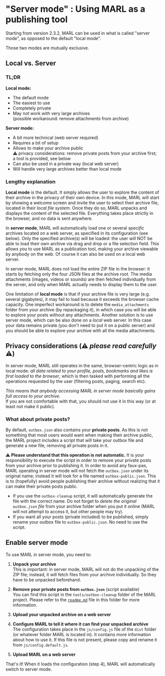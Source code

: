 # "Server mode" : Using MARL as a publishing tool

Starting from version 2.3.2, MARL can be used in what is called "server mode", as opposed to the default "local mode".

Those two modes are mutually exclusive.

## Local vs. Server

### TL;DR

__Local mode:__

- The default mode
- The easiest to use
- Completely private
- May not work with very large archives  
  (possible workaround: remove attachments from archive)

__Server mode:__

- A bit more technical (web server required)
- Requires a bit of setup
- Allows to make your archive public  
  ⚠️ privacy considerations: remove private posts from your archive first; a tool is provided, see below
- Can also be used in a private way (local web server)
- Will handle very large archives better than local mode

### Lengthy explanation

__Local mode__ is the default. It simply allows the user to explore the content of their archive in the privacy of their own device. In this mode, MARL will start by showing a welcome screen and invite the user to select their archive file, located in their _local file system_. Once they do so, MARL unpacks and displays the content of the selected file. Everything takes place strictly in the browser, and no data is sent anywhere.

In __server mode__, MARL will automatically load one or several _specific_ archives located on a web server, as specified in its configuration (see below). Only the specified archive(s) will be loaded: the user will NOT be able to load their own archive via drag and drop or a file selection field. This allows you to use MARL as a publication tool, making your archive viewable by anybody on the web. Of course it can also be used on a local web server.

In server mode, MARL does not load the entire ZIP file in the browser: it starts by fetching only the four JSON files at the archive root. The media attachments (images, videos or sounds) are then fetched individually from the server, and only when MARL actually needs to display them to the user.

One limitation of __local mode__ is that if your archive file is very large (e.g. several gigabytes), it may fail to load because it exceeds the browser cache capacity. One imperfect workaround is to delete the `media_attachments` folder from your archive (by repackaging it), in which case you will be able to explore your posts without any attachments. Another solution is to use server mode, which can be also done on a _local_ web server. In this case your data remains private (you don't need to put it on a public server) and you should be able to explore your archive with all the media attachments.

## Privacy considerations (⚠️ _please read carefully_ ⚠️)

In server mode, MARL still operates in the same, browser-centric logic as in local mode: _all data related to your profile, posts, bookmarks and likes is first loaded to the browser_, which is then tasked with performing all the operations requested by the user (filtering posts, paging, search etc).

_This means that anybody accessing MARL in server mode basically gains full access to your archive._  
If you are not comfortable with that, you should not use it in this way (or at least not make it public).

### What about private posts?

By default, `outbox.json` also contains your __private posts__. As this is not something that most users would want when making their archive public, the MARL project includes a script that will take your outbox file and generate a new file, removing all private posts in it.

⚠️ __Please understand that this operation is not automatic.__ It is your responsibility to execute the script in order to remove your private posts from your archive prior to publishing it. In order to avoid any faux-pas, MARL operating in server mode will not fetch the `outbox.json` under its original name; instead it will look for a file named `outbox-public.json`. This is to (hopefully) avoid people publishing their archive without realizing that it can make their private posts public.

- If you use the `outbox-cleanup` script, it will automatically generate the file with the correct name. Do not forget to _delete the original `outbox.json` file_ from your archive folder when you put it online (MARL will not attempt to access it, but other people may try).
- If you want all your posts (private included) to be published, simply rename your outbox file to `outbox-public.json`. No need to use the script.

## Enable server mode

To use MARL in server mode, you need to:

1. __Unpack your archive__  
  This is important: in server mode, MARL will not do the unpacking of the ZIP file; instead, it will fetch files from your archive individually. So they have to be unpacked beforehand.
2. __Remove your private posts from `outbox.json`__ (script available)  
  You can find this script in the `tools/outbox-cleanup` folder of the MARL project. Please refer to the [`readme.md`](./tools/outbox-cleanup/readme.md) file in this folder for more information.

3. __Upload your unpacked archive on a web server__
4. __Configure MARL to tell it where it can find your unpacked archive__  
  The configuration takes place in the `js/config.js` file of the `dist` folder (or whatever folder MARL is located in). It contains more information about how to use it. If this file is not present, please copy and rename it from `js/config.default.js`.
5. __Upload MARL on a web server__

That's it! When it loads the configuration (step 4), MARL will automatically switch to server mode.
